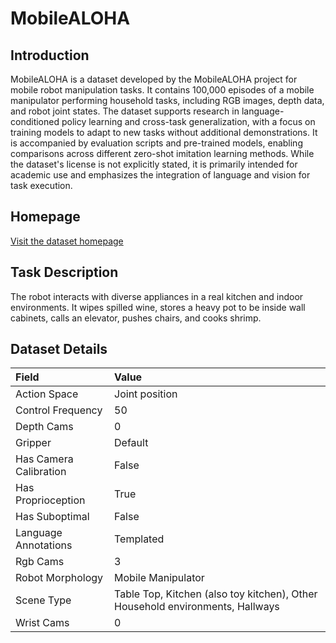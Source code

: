 # MobileALOHA


## Introduction

MobileALOHA is a dataset developed by the MobileALOHA project for mobile robot manipulation tasks. It contains 100,000 episodes of a mobile manipulator performing household tasks, including RGB images, depth data, and robot joint states. The dataset supports research in language-conditioned policy learning and cross-task generalization, with a focus on training models to adapt to new tasks without additional demonstrations. It is accompanied by evaluation scripts and pre-trained models, enabling comparisons across different zero-shot imitation learning methods. While the dataset's license is not explicitly stated, it is primarily intended for academic use and emphasizes the integration of language and vision for task execution.


## Homepage

[Visit the dataset homepage](https://mobile-aloha.github.io/)


## Task Description

The robot interacts with diverse appliances in a real kitchen and indoor environments. It wipes spilled wine, stores a heavy pot to be inside wall cabinets, calls an elevator, pushes chairs, and cooks shrimp.


## Dataset Details

| Field                            | Value                    |
|:---------------------------------|:-------------------------|
| Action Space                     | Joint position           |
| Control Frequency                     | 50           |
| Depth Cams                     | 0           |
| Gripper                     | Default           |
| Has Camera Calibration                     | False           |
| Has Proprioception                     | True           |
| Has Suboptimal                     | False           |
| Language Annotations                     | Templated           |
| Rgb Cams                     | 3           |
| Robot Morphology                     | Mobile Manipulator           |
| Scene Type                     | Table Top, Kitchen (also toy kitchen), Other Household environments, Hallways           |
| Wrist Cams                     | 0           |


